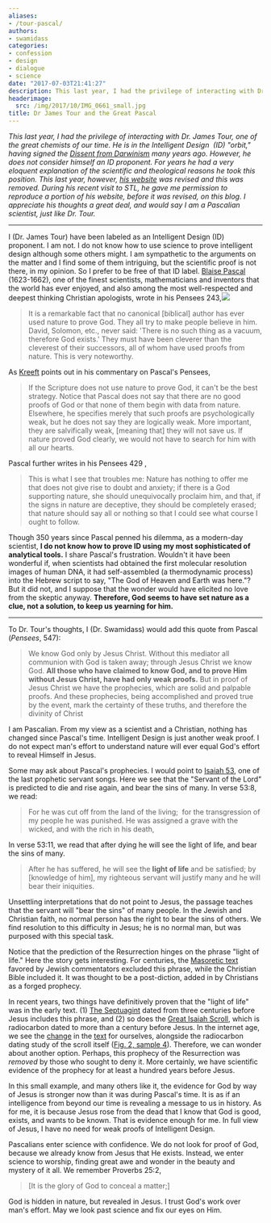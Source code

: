 ```yaml
---
aliases:
- /tour-pascal/
authors:
- swamidass
categories:
- confession
- design
- dialogue
- science
date: "2017-07-03T21:41:27"
description: This last year, I had the privilege of interacting with Dr. James Tour, one of the great chemists of our time. He is in the Intelligent Design  (ID) orbit, having signed the Dissent from Darwinism many years ago. However, he does not consider himself an ID proponent. For years he had a very eloquent explanation \[...\]
headerimage:
  src: /img/2017/10/IMG_0661_small.jpg
title: Dr James Tour and the Great Pascal
---
```


*This last year, I had the privilege of interacting with Dr. James Tour, one of the great chemists of our time. He is in the Intelligent Design  (ID) "orbit," having signed the [Dissent from Darwinism](https://en.wikipedia.org/wiki/A_Scientific_Dissent_From_Darwinism) many years ago. However, he does not consider himself an ID proponent. For years he had a very eloquent explanation of the scientific and theological reasons he took this position. This last year, however, [his website](http://www.jmtour.com/) was revised and this was removed. During his recent visit to STL, he gave me permission to reproduce a portion of his website, before it was revised, on this blog. I appreciate his thoughts a great deal, and would say I am a Pascalian scientist, just like Dr. Tour.*

------------------------------------------------------------------------

I (Dr. James Tour) have been labeled as an Intelligent Design (ID) proponent. I am not. I do not know how to use science to prove intelligent design although some others might. I am sympathetic to the arguments on the matter and I find some of them intriguing, but the scientific proof is not there, in my opinion. So I prefer to be free of that ID label. [Blaise Pascal](http://en.wikipedia.org/wiki/Blaise_Pascal) (1623-1662), one of the finest scientists, mathematicians and inventors that the world has ever enjoyed, and also among the most well-respected and deepest thinking Christian apologists, wrote in his Pensees 243,![](/img/2017/07/pascal2.jpg)

> It is a remarkable fact that no canonical \[biblical\] author has ever used nature to prove God. They all try to make people believe in him. David, Solomon, etc., never said: 'There is no such thing as a vacuum, therefore God exists.' They must have been cleverer than the cleverest of their successors, all of whom have used proofs from nature. This is very noteworthy.

As [Kreeft](http://en.wikipedia.org/wiki/Peter_Kreeft) points out in his commentary on Pascal's Pensees,

> If the Scripture does not use nature to prove God, it can't be the best strategy. Notice that Pascal does not say that there are no good proofs of God or that none of them begin with data from nature. Elsewhere, he specifies merely that such proofs are psychologically weak, but he does not say they are logically weak. More important, they are salvifically weak, \[meaning that\] they will not save us. If nature proved God clearly, we would not have to search for him with all our hearts.

Pascal further writes in his Pensees 429 ,

> This is what I see that troubles me: Nature has nothing to offer me that does not give rise to doubt and anxiety; if there is a God supporting nature, she should unequivocally proclaim him, and that, if the signs in nature are deceptive, they should be completely erased; that nature should say all or nothing so that I could see what course I ought to follow.

Though 350 years since Pascal penned his dilemma, as a modern-day scientist, **I do not know how to prove ID using my most sophisticated of analytical tools.** I share Pascal's frustration. Wouldn't it have been wonderful if, when scientists had obtained the first molecular resolution images of human DNA, it had self-assembled (a thermodynamic process) into the Hebrew script to say, "The God of Heaven and Earth was here."? But it did not, and I suppose that the wonder would have elicited no love from the skeptic anyway. **Therefore, God seems to have set nature as a clue, not a solution, to keep us yearning for him.**

------------------------------------------------------------------------

To Dr. Tour's thoughts, I (Dr. Swamidass) would add this quote from Pascal (*Pensees*, 547):

> We know God only by Jesus Christ. Without this mediator all communion with God is taken away; through Jesus Christ we know God. **All those who have claimed to know God, and to prove Him without Jesus Christ, have had only weak proofs.** But in proof of Jesus Christ we have the prophecies, which are solid and palpable proofs. And these prophecies, being accomplished and proved true by the event, mark the certainty of these truths, and therefore the divinity of Christ

I am Pascalian. From my view as a scientist and a Christian, nothing has changed since Pascal's time. Intelligent Design is just another weak proof. I do not expect man's effort to understand nature will ever equal God's effort to reveal Himself in Jesus.

Some may ask about Pascal's prophecies. I would point to [Isaiah 53](https://www.biblegateway.com/passage/?search=Isaiah+52:13-53:12), one of the last prophetic servant songs. Here we see that the "Servant of the Lord" is predicted to die and rise again, and bear the sins of many. In verse 53:8, we read:

> For he was cut off from the land of the living;  for the transgression of my people he was punished. He was assigned a grave with the wicked, and with the rich in his death,

In verse 53:11, we read that after dying he will see the light of life, and bear the sins of many.

> After he has suffered, he will see the **light of life** and be satisfied; by \[knowledge of him\], my righteous servant will justify many and he will bear their iniquities.

Unsettling interpretations that do not point to Jesus, the passage teaches that the servant will "bear the sins" of many people. In the Jewish and Christian faith, no normal person has the right to bear the sins of others. We find resolution to this difficulty in Jesus; he is no normal man, but was purposed with this special task.

Notice that the prediction of the Resurrection hinges on the phrase "light of life." Here the story gets interesting. For centuries, the [Masoretic text](https://en.wikipedia.org/wiki/Masoretic_Text) favored by Jewish commentators excluded this phrase, while the Christian Bible included it. It was thought to be a post-diction, added in by Christians as a forged prophecy.

In recent years, two things have definitively proven that the "light of life" was in the early text. (1) [The Septuagint](https://en.wikipedia.org/wiki/Septuagint) dated from three centuries before Jesus includes this phrase, and (2) so does the [Great Isaiah Scroll](https://en.wikipedia.org/wiki/Isaiah_scroll), which is radiocarbon dated to more than a century before Jesus. In the internet age, we see the [change](http://www.ao.net/~fmoeller/qum-44.htm) in the [text](http://www.ancient-hebrew.org/31_selections.html) for ourselves, alongside the radiocarbon dating study of the scroll itself ([Fig. 2, sample 4](https://journals.uair.arizona.edu/index.php/radiocarbon/article/viewFile/1537/1541)). Therefore, we can wonder about another option. Perhaps, this prophecy of the Resurrection was *removed* by those who sought to deny it. More certainly, we have scientific evidence of the prophecy for at least a hundred years before Jesus.

In this small example, and many others like it, the evidence for God by way of Jesus is stronger now than it was during Pascal's time. It is as if an intelligence from beyond our time is revealing a message to us in history. As for me, it is because Jesus rose from the dead that I know that God is good, exists, and wants to be known. That is evidence enough for me. In full view of Jesus, I have no need for weak proofs of Intelligent Design.

Pascalians enter science with confidence. We do not look for proof of God, because we already know from Jesus that He exists. Instead, we enter science to worship, finding great awe and wonder in the beauty and mystery of it all. We remember Proverbs 25:2,

> [It is the glory of God to conceal a matter;]

God is hidden in nature, but revealed in Jesus. I trust God's work over man's effort. May we look past science and fix our eyes on Him.
